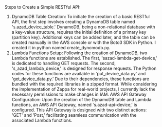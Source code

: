 Steps to Create a Simple RESTful API:
1. DynamoDB Table Creation:
To initiate the creation of a basic RESTful API, the first step involves creating a DynamoDB table 
named 's.azad_device_table.' DynamoDB, being a non-relational database with a key-value structure, requires 
the initial definition of a primary key (partition key). Additional keys can be added later, and the table can be created manually 
in the AWS console or with the Boto3 SDK in Python. I created it in python named create_dynomodb.py.
2. Lambda Functions Setup:
Following the creation of DynamoDB, two Lambda functions are established. The first, 'sazad-lambda-get-device,' is dedicated to handling GET requests.
The second, 's_azad_lambda_device,' is designed for response requests. The Python codes for these functions are available in 'put_device_data.py' and 
'get_device_data.py.' Due to their dependencies, these functions are bundled with the required libraries in a zipped format.
While considering the implementation of Zappa for real-world projects, I currently lack the necessary permissions to make changes in IAM.
AWS API Gateway Configuration:
Upon the creation of the DynamoDB table and Lambda functions, an AWS API Gateway,
named 's.azad-api-device,' is configured. This API Gateway is designed with two distinct actions: 'GET' and 'Post,' 
facilitating seamless communication with the associated Lambda functions.


